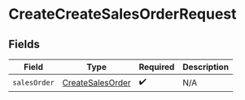 # CreateCreateSalesOrderRequest


## Fields

| Field                                                       | Type                                                        | Required                                                    | Description                                                 |
| ----------------------------------------------------------- | ----------------------------------------------------------- | ----------------------------------------------------------- | ----------------------------------------------------------- |
| `salesOrder`                                                | [CreateSalesOrder](../../models/shared/createsalesorder.md) | :heavy_check_mark:                                          | N/A                                                         |